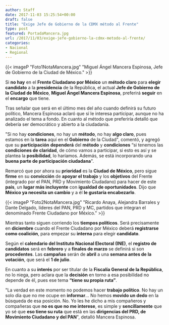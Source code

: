 ```yaml
---
author: Staff
date: 2017-11-03 15:25:54+00:00
draft: false
title: "Exige Jefe de Gobierno de la CDMX método al Frente"
type: post
featured: PortadaMancera.jpg
url: /2017/11/03/exige-jefe-gobierno-la-cdmx-metodo-al-frente/
categories:
- Nacional
- Regional
---
```


{{< imageP "Foto1NotaMancera.jpg" "Miguel Ángel Mancera Espinosa, Jefe de Gobierno de la Ciudad de México." >}}

Si **no hay** en el **Frente Ciudadano por México** un **método claro** para **elegir candidato** a la **presidencia** de la República, el actual **Jefe de Gobierno de la Ciudad de México**, **Miguel Ángel Mancera Espinosa**, preferirá **seguir** en el **encargo** que tiene.

Tras señalar que será en el último mes del año cuando definirá su futuro político, Mancera Espinosa aclaró que sí le interesa participar, aunque no ha analizado el tema a fondo. En cuanto al método que preferiría detalló que debería ser democrático y abierto a la ciudadanía.

"Si no hay **condiciones**, no hay un **método**, no hay **algo claro**, pues estamos en la **tarea** aquí en el **Gobierno** de la Ciudad", comentó, y agregó que su **participación** **dependerá** del **método** y **condiciones** “si tenemos las **condiciones de claridad**, de cómo vamos a participar, si esto es así y se plantea la **posibilidad**, lo haríamos. Además, se está incorporando una **buena parte de participación ciudadana**".

Remarcó que por ahora su **prioridad** es la **Ciudad de México**, pero sigue **firme** en su **convicción** de **apoyar el trabajo** y los **objetivos** del Frente (integrado por el PAN, PRD y Movimiento Ciudadano) para hacer de este **país**, un **lugar más incluyente** con **igualdad de oportunidades**. Dijo que **México ya necesita un cambio** y a él **le gustaría encabezarlo**.

{{< imageP "Foto2NotaMancera.jpg" "Ricardo Anaya, Alejandra Barrales y Dante Delgado, líderes del PAN, PRD y MC, partidos que integran el denominado Frente Ciudadano por México." >}}

Mientras tanto siguen corriendo los **tiempos políticos**. Será precisamente en **diciembre** cuando el Frente Ciudadano por México deberá **registrarse como coalición**, para empezar su **interna** para elegir **candidato**.

Según el **calendario del Instituto Nacional Electoral (INE)**, el **registro de candidatos** será en **febrero** y a **finales de marzo** se definirá si son **procedentes**. Las **campañas** serán de **abril** a una **semana antes de la votación**, que será el **1 de julio**.

En cuanto a su **interés** por ser titular de la **Fiscalía General de la República**, no lo niega, pero aclara que la **decisión** en torno a esa posibilidad no depende de él, pues ese tema **“tiene su propia ruta”**.

"La verdad en este momento no podemos hacer **trabajo político**. No hay un solo día que no me ocupe en **informar**... No hemos **movido un dedo** en la búsqueda de esa posición. No. Yo les he dicho a mis compañeros y compañeras que **no es que no me interese**, es simple y **sencillamente** que yo sé que **eso tiene su ruta** que está en las **dirigencias del PRD, de Movimiento Ciudadano y del PAN**", detalló Mancera Espinosa.		
